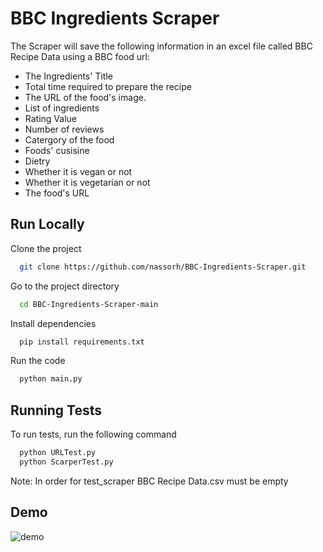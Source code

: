 
# BBC Ingredients Scraper

The Scraper will save the following information in an excel file called BBC Recipe Data using a BBC food url:
-   The Ingredients' Title
-   Total time required to prepare the recipe
-   The URL of the food's image. 
-   List of ingredients
-   Rating Value 
-   Number of reviews 
-   Catergory of the food
-   Foods' cusisine 
-   Dietry 
-   Whether it is vegan or not
-   Whether it is vegetarian or not
-   The food's URL

## Run Locally

Clone the project

```bash
  git clone https://github.com/nassorh/BBC-Ingredients-Scraper.git
```

Go to the project directory

```bash
  cd BBC-Ingredients-Scraper-main
```

Install dependencies

```bash
  pip install requirements.txt
```

Run the code

```bash
  python main.py
```


## Running Tests

To run tests, run the following command

```bash
  python URLTest.py
  python ScarperTest.py
```
Note: In order for test_scraper BBC Recipe Data.csv must be empty


## Demo
![demo](https://user-images.githubusercontent.com/44746726/171153370-138786da-8636-4453-9982-7259ee38a0a4.gif)




